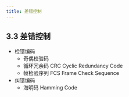 ```yaml
---
title: 差错控制
---
```

## 3.3 差错控制
- 检错编码
    - 奇偶校验码
    - 循环冗余码 CRC Cyclic Redundancy Code
    - 帧检验序列 FCS Frame Check Sequence
- 纠错编码
    - 海明码 Hamming Code
